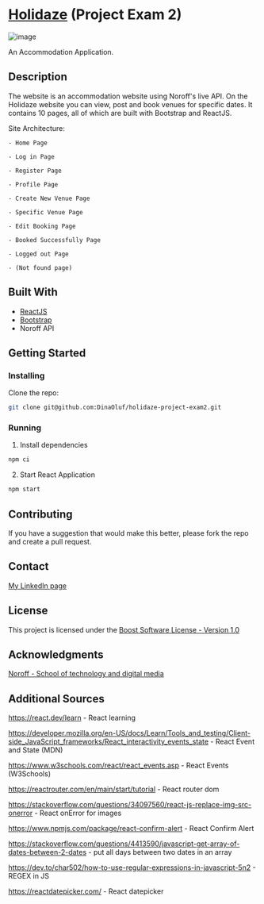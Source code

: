 # [Holidaze](https://holidazeproject.netlify.app/) (Project Exam 2)

![image](https://github.com/DinaOluf/holidaze-project-exam2/assets/91533917/cefface4-3124-4baf-b827-eb628022773b)


An Accommodation Application.

## Description

The website is an accommodation website using Noroff's live API. On the Holidaze website you can view, post and book venues for specific dates. It contains 10 pages, all of which are built with Bootstrap and ReactJS. 

Site Architecture:

    - Home Page 
    
    - Log in Page
    
    - Register Page
    
    - Profile Page
    
    - Create New Venue Page
    
    - Specific Venue Page
    
    - Edit Booking Page
    
    - Booked Successfully Page
    
    - Logged out Page
    
    - (Not found page)


## Built With

- [ReactJS](https://react.dev/)
- [Bootstrap](https://getbootstrap.com/docs/5.2/)
- Noroff API

## Getting Started

### Installing

Clone the repo:

```bash
git clone git@github.com:DinaOluf/holidaze-project-exam2.git
```

### Running

1. Install dependencies
```bash
npm ci
```

2. Start React Application
```bash
npm start 
```

## Contributing

If you have a suggestion that would make this better, please fork the repo and create a pull request.

## Contact

[My LinkedIn page](https://www.linkedin.com/in/dina-olufsen-42922721a/)


## License

This project is licensed under the [Boost Software License - Version 1.0](https://www.boost.org/LICENSE_1_0.txt)


## Acknowledgments

[Noroff - School of technology and digital media](https://www.noroff.no/)


## Additional Sources

https://react.dev/learn - React learning

https://developer.mozilla.org/en-US/docs/Learn/Tools_and_testing/Client-side_JavaScript_frameworks/React_interactivity_events_state - React Event and State (MDN)

https://www.w3schools.com/react/react_events.asp - React Events (W3Schools)

https://reactrouter.com/en/main/start/tutorial - React router dom

https://stackoverflow.com/questions/34097560/react-js-replace-img-src-onerror - React onError for images

https://www.npmjs.com/package/react-confirm-alert - React Confirm Alert 

https://stackoverflow.com/questions/4413590/javascript-get-array-of-dates-between-2-dates - put all days between two dates in an array

https://dev.to/char502/how-to-use-regular-expressions-in-javascript-5n2 - REGEX in JS

https://reactdatepicker.com/ - React datepicker
